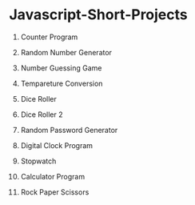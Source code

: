 # Javascript-Short-Projects

1. Counter Program

2. Random Number Generator

3. Number Guessing Game

4. Tempareture Conversion

5. Dice Roller

6. Dice Roller 2

7. Random Password Generator

8. Digital Clock Program

9. Stopwatch

10. Calculator Program

11. Rock Paper Scissors

